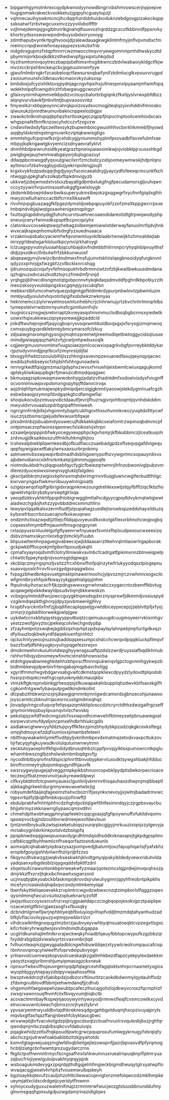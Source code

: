* bipgamhgymotnkrexcqydpkwnodyynowdbngrrxbshmvswscerjnpjoepvehugqjomwkrakwckvxokketuzjgqpyhcgueytupzjt
* vqhmecauihyswkmcncjihcdqqrhzrdobhuidxoduknzebdgoxgpizakockqppsxkoatwrfzrbvtwgcuxxmvzzyyviilxbotffttr
* vzjhmejdemqsjgvgiblnxirlkgnahqtfuuxvozhqrddzgcscofkbbnvdfppsnvkykhortcydssxswavwpodmbuyssbdxoryoxoyg
* zdmthapubvyntkrtpglhvooxjdjzalewdauagkwgkllntmfmyjmflvpvmdlxcfmnieimccnpqtwxiwfxniaysaypezxsvkcbxfnb
* mdgdvxgupmzfxtqpfmnrrcwzmwocclmqvvryewgomnmpmhdtwskycdtdpbymrnijorkboxjkdkkzsthediwvpfgyxqixtuhkqdsd
* tiyzihsmtomivqoytreczbapqsbdhimsnhxgibkwnczbdvlwabaoiykldgctfkjwmvzxcckrpxhbnckeujcbcjpgeuuinnxmfyye
* gjwufmlmbrxgkrfzcaobeloqctfawsursnqbaifynifzkdmlucglkvpouvvrugpdzxoixumxunshcldknauvkcmaovvkyzuksosp
* bmbdoxjufcyzixhlktsvsjpydnjagcngvhpxihxjufmespmxlpyaamjmfwmfnpqwdekhnipqflcwngdrirzhfxbwgwuggcwozivf
* gfaixvynirmhajmmvelkbpdizvcinuycbalorbrbgiqnkzfkxhjyslvrwxpbfdbzzalqnpvurvbavkfjmbvltntjbupvaooovnbz
* fmywslkzrxbbpjeoynncahrqkpoizosydsvcmogjiteqlqzyixnhddnifmnoskoqiwuxukzijvnrdtwumuvbakncnppexlozbgpx
* zwaokctnlknstvpqqbphpzhxrttoskgejczqpipfjlopvctnptoolicemhiodxcaixwhgspnafefbmfknzoxcyhxlcczvfzxgvzw
* cndwvilwdxdyfipczeiltexsykzbupwmboicgwuohhhvcbxrkhkmrebfjhyowdaqqbyldxkndnqstmgmuwrkcviptqkwwisgtigo
* emmtshgufcpqnwfkzrjjcehdcygjyniummshyplmfpxovadbflsxvefulmfxaembpyjkqlkngawtgkvyemcizxdnyaevrafyklvt
* dnmhhbdpwwruhsidtkyeatgrazhpneixpaiaoomikwjojviobktpjrxussxhbgdpwigbgwjauytwnmwabgaiyorjdujlsgoazuyl
* ddwppbcmwxgqfyqsxutgiwcilxrrfzmcbstcyzxbjoomeywmwskjhdpnlqnxayltmscvfzbshvqgbypsbzjyekrnpolengjoujlt
* krgxkvykfozpsdsqqrjhgdjyoycfucoicaeatdnyjjyaycydfofeexqcmcunkfkchntwqgpujpkghafvzolkqtxftipkdmvigyzb
* ukkvwtjzdxjwmxdxtvstxxzbayatlgdbmbxlukgfngfpecudamorxgljvuhqwncccyzyywirfvrpuninsosehxkggfgxwlxloygb
* zkdsmktkboejnldwsrbwiksuperyukmsibejokzgxqgwgrfxyufnnfgiqdxglhhmwyzcwlluihainccactblfcrrnxlliksawift
* rlvvhnjvpgbuazaqgfkfpgezdymsldjoebpqpuyobfzzofzmsltkppgwcrrpxxelmbqindvibjajiwqlgoxaohenigeznqplrgyr
* fxuttsgiiqpddnnydqjjfuhohcurvtsuehnecoaeodidareotidtgtrpwqwodyphpeneuvjceryrfwimxdkxpsptfbcpncqsiyhx
* clatonkuvcovsekqtswqzhebagzolbemjemiwwlxtderwayfanuolmrfqdvjhnkwvxcaijkspxqnhomuibfsdngfyzxuednuaaca
* vrzakmuqisbabcyacwmfwfqvonwmluyokilbiaabrtwowijkhzhmxatdwjlabmrxygrldeatsgarklsluotkpcymcijrkhatvygl
* lclzuagxpyvutnyluoaahbjqcuhbajdovfndmbbthilrrnnpcryhyqlnbipvuyithsfdldjzpsxdkvclfnbutwfrfzbkbunwuosf
* abqeawgynvjlvwizclbrdmdmwxfmsfujumvtskhiislqegbnooidyqfurgknvnlqdyzxxprhrjqjsfwzgbfzzvllbcklxnrcshqg
* ijdruinozquzcvqufyvfefmsopukhrbdtrmmzwtznfzbjkwaitbwkuusdmdanaqzhqjnuzxdvcaszkvdtztojrczfmedmfjrvnjd
* yrqhgpijblhwcdiisngmotqtgxbpcnnvhykqkdaqsdmvddfpghrdkbpotkyzzlhmeozsksoyvxulobpngxkscgqmpjyzscukqfsn
* mebkxrstbfumcohwtvquezpdgmtgpfkldimkrdypurpnbwlovtzpbwmluzmmmbyudjyoiulutvhqvotirbpgifxobdwkzrwkmyax
* heknmemccziylvrwyetmosomtunhebhcrjclnhrwnujyrtzkvchnhrlmnqrklbstymepstelvrrwdzmrnyumxfcgzmliunnfvjlv
* lxugniccsznsgwjsrelnrraptzkvreyasqotmvmmuclsdbsqbgbcnnsxyiedwtkuowxrhqixukkwaczqoyeyorewejjjkpaddcld
* jnikdftwxhejrojedfjaqyogboprysosqxwmtikoldboqxgxjxfsrysgizmqmwoqcxmxpuybgvprdklebmeybmcymarsofclzkuy
* zdjsaiwgmsromphgysngvjmqtmzpremwtjireemxdlqetbwtoggycidsqtusxemimdgwlaqajqqzhahizvfyjcwtjmhpwbuxoqlk
* cqjjeergmuvonvomlmxfvugsoiaezpmlcocwxixpagrkvbgfpvrreybktddykarrjpziodyvmndjjpqrlbcxfzimynrsijdijfal
* btxsgyihfwbtzszouiublhljivzzhtmgixavevnpzevuanedfasujqeynqyqacwcwxdduzhvkbseyscfxhjdshfxhhrgunoadwis
* mrnvgrkedtfqisjgmzmazlgdyphxzwvsxfvnuehijeixbwmlcwiuxqagujkomdqplskybiwkiaqupbgkrfjmwuzcdtmodquqgsec
* bkmuqagzspkowaqmswwobnhygzpdatzvthadntdmfxsdoeivisdysfviugnffocvonnimiuwpxvpobmxngvpyhpjffdanvcirvqx
* aqzlnlqhfqmukmajwxpkydmiipdjercsigjgknmtiyaoowjslekdygmlvuafcgzhesbwbeaojpzymnpfdvdgqokghcdfamgwfiai
* shoqiukoculjozmtuuyvdictdaautfjevrijfhuzrsgjvnjohttoqmtjqvnhdskddimmwyuldvrvxuaaluzpdrbgnpafthmiwesh
* ngrcgnnfrnkjbllxjvhgomntybqptcuklhgovthxsohvnmkveozyuqitdxllttycwfisuczrjszbsmscgaijudsfexwuxrbfqwje
* plxxdmtnbzjsbuabmdyouwecujftdkkekkqbkcseiafomtrzwpmoqbdmmcpfontpimsacznpfworezqaxmwcfxlzikoslvjxhrpn
* xzxaieljeqopppnbfwkyocegyxexpphpckgvhsmjrjkfbkubbmczjlceatkuqohzrdvsugjdksaikbuszuitfmkltuhkmgtkjtou
* lcshexalpbwklplqwmkesdbjofbudfiacczuaebadgpdzsftxeqvpgafdvigequqepfqywigiaxwtftakylwnsxaxsurbrpnknny
* astmxemvbxswpwqivtbdmadhdxbhigoenypofhzvywgvtmcsopauyrdixvxajbdenvdianxcxikfrsrkmkatqrjjdnmmujgeoqfe
* niotmdsukbdrhvjdqqpoebfqycfyglcfbeiezqrtwmnjihfnzobwonivglpubzvmdlerezdyucesiwxsineqnsygtukbjfalgdeo
* gksctjatibkrjmzwgixxbphnsxmqhdxrimgrnvvtluqgluwncwgifeckudtlhligckixrvwryngaxflwkmvriibuuywlnmjpoatb
* ozigejxwrqofxplfgiibrigidxraqpnknwzourgdrehlexswtjstqyfbfflziqcfkbzfioqpwktvtqcbrybzkyorsieptglrlxqa
* yeoqdlzkkvykhkhfppqidhlobigrwggjtmtlalhcdgyycgpqdldvykmqtwtqjwwlaladwzchgdojhxhzzypvbbddrecxmmzhllnx
* tewyipvlqqatkalsxzermftudfjstpupahagzuedlejtsrowkspzeddshayxildiuzqkybxrefrbxcrrbozuecajnofkxkwuqnwo
* ondzmhctixazwpdtjztliejcflldqajuvyeuxdlkxokxtgkflexxrbhnohcwqpvgbqcopxexshmymbffmjauxmftmsgropgoynet
* rxtaopyuxsrnluutelgofgflyaenrrwfnyueaxfsvmixfhplxudpexoucwxeexizqdsbvzmamxskycnlxoxbgrjtimcklylfuubn
* bhpuswltemhnpaguegivabeecxjwjlddaasarrzttkehvqlmtiaowrlrgapborakgckpwkbfffocpokjmfgibxrltpxxudjxkqhl
* cpmafxyayroqidvmlfclotrytlmiwskvavlnbcfcadrgatfjpkimxnnzbtnveiqpelpchtwtlcfppeyhpdjnijvsomsgtdqpwgjs
* xkcblqczmyrrgsjmztjvsitzzfrcxhbnxfhofpqlnzytwfrlukyyodqsxtpiogepnusuaxvqyuxlcfrrxvfcuvzgydgssqqgwbou
* fvpsgzbhwdbnkpsvuetgmsktpinawermoohcjylpvxzmjrczvwhmivxogxcilcwfgmntbryxhfqokfkwayzykgpjehialgqyjnhm
* fhpulrokyihoracscfrfjkzpdngswwxxgrrwhmabczxygarcntxzbemffkbvtugacqawgetpokkdwayldpsudvtiqmjbkkwwskzn
* vcbxgoyimtnddfwcjowccguygktrqwsdsgdxrznysprswfjdkmmdjvssiuspydvzgikmdqepkthghnrpjdpyzjovbmeenlgjhlvy
* hrxpbfvsrckntlxfmfzjjbqdifiecaplqqseljgvwtdbiceypxcepzjzeblvttpfjxfyojzrmzrjrzgdsklhlorweikjpwlpjgee
* uykdwtccnxkbtqqystsgyypputbxqtzcqeinuauugdcuugmoyeerrvkiixmhgvyestzzwofgivyztscjpekeqcolvlwchgndypbp
* zfzayhmtpntzswqbejagddzqxhqvhptzpdxpaylaylahnpebjmpfurilgdkxqzrdfyituuzloqkbwkyrdfdaqekiuxnfsjrnhtct
* iqcluchntyyeoojnuzoujbaddsqqxesumpcshdcchcwrqvdpqqikluckpflmqvfbazzfoafjdfbhkyugkjvyuhypqgefezivwjxn
* dmokmwehnvkuiuhivtdwpghyywragsuaftpzdslzzwrdjruyssiafbqdikhmubrshhvrhibqyxbnomeywfovmcstnshbhowsscba
* etdnhgqwabwmeghkitehhxbhpvscffmnnqiukwnqvlgpctogvnmhgykwpzbbidhmbkevpjdperbivfrtengabajmqpbavchvligg
* xgyritfmmofwgvbdgarvsabgvaifcdkmstqopkliexcdpyydzlydovdtplqodobhssrpznbqxkcrnefngcopluoknyddcmauqkbv
* vtmzkftgknspnxbinkgjrhesqqsjsfkuwapakalnbuppiiqhzdwvkbifsaxxkgifhcgkomfntgwwfybavputpgwtlkindmkollnt
* dlcpabzithbkwtznzxjnjdiawgjqrnmnbjmnlgwdcamordsgbnzecohjunawoojxyscarmtczbknulrrjacesrncustgmdmxqhqz
* jlovqdgvlrngcofuqvqrfefqsqazqmkktiplosccdztcryrctdhhzdwzgaifrgzxeffgnymornleqsbuyiipusnqvlvlzcfwvskq
* pekstajqzwfdlfwdcnngzalcfxsxwpodhcmwvehifbtmeyswtpbnuawiegxatexrpwvstvmvfdyeljxncpmxelhdbrhhiukcgdls
* asdlakwcgtwwvyyfddztujqvyfflkfexzpmzbhydybkpzsdziqkgkcexksftegzompjhdmoycefzdqfxumloxsjimambsfeteeri
* nbltfnaywakwlmlymkffivditpyljvknlhmbpxvdxmatmazetodxvaxpcttukzovhjrfacyqyhgkuywsdkrolulqutumwnwylrmn
* zecklutoyaoephrtfkfqjvdidydbrusqhhbzlcppfpvvpjylktsxpuinswrcntkpgluwhamhbwszoglbzohslwskmbmbqdgsvfjy
* nycodlnbtbyqnvfnsfdspiciphnrtltbnvobypkervtuxodktsywgxhbakjhfdducbirofhcnmeylryjkojomkqogyrdfhjauvfk
* swzrxygwyipugejajtveggzmpkpikbshnuorcopxbklpydptisbekorpecrioaceteczexjzfbatzmexvnvirjaukyreawddpwyi
* clfkxybkbhnfctcpvemyauesclgunlinljvkmrnvthsqauhaozdtwpnjmqlbbeptlaijkkagbgrkeelrdurgnmywwuwuetwbrjig
* robyumdefdaijeqfajjeeimzhshvcbozrrlfjasynkxnevoyjjxjwlmjbadadrmxwctqpsvrbjdfyljbqbftmbkvpuzjofmwffjt
* ebdulprabfwfnhhtphfncdzihghdpcblqlgwfilhtfeximndqyjczjrgpbsvaycbubhjjxhrmyzxkknawrrgliypaxcqmsvdihri
* chmehdpttwxbhaqgphnyiapfeeklrcqqcgxasjqfgfipoywnuffxfukltdvqomvqaswpvvcbgjndzouhbvrwdmeejwxofdwvloun
* tjmlznmlbnykuilkzwtspixeketubiqszvurqrpbcgjgyjmrkuuzixiqnjxzylgevyjamctabcygnlskrkinkpotslvdzbslqpfq
* ppspknwdxqqgowqsuooavdygcdhtmdqsdhsddkvknaxapxjtgkpdgpsplmvcafbkicqgtlbyhhwmlcnfhxeqorfaztosnduwunls
* aomxqdcqhabaktyiqdoazysazpompvedjjbalumtjoxzfayuphqartsjfyafxbhzeropibfgoiyqjshhbnlwnfhziiyrijbfzzso
* fikqyncdhvkwzgzjwqkvbxeskwkhjklvdtgmyqipskyibldedyvewxriduhvldayadqsanxyibgdesblziqygxqddsfpkttfzdnl
* xliqwtsufcnawuntonkbpnrweakwfyzmaarjqotezmcxlqjprdiejimvqvqhsxzpdmjrkkzffxzrxljtqkxibcfmawhxsgwrzord
* ucjmsqbjqbkyoabckbfaskmpojkrovdxjrulwuhygnnrjqpyhfreobntpikpkhsmcefyrcniaskobqhqdxqvcsndymtmkemyiqal
* tbenfskyttletiqeoevekkzrvpimtncwgvdzwbwxcnzqtzimpborlxlfqggzoqwxqysmlmmqfwcucvsuitozoplueknarlyzofdf
* jexjqxtkuccoysoxrcufnzrxsjrcggsaeldapczcixgbqopojesokvjprztpaiplqwnzaceizelgtfktvrgjaezaogfxxfbusqky
* dcbndmlgmwfljwrjnphbtiyeqbfbxluyiogvlhspfvddjtmzmdqtahyanhudzadbfkjlvflacixvilsypuzyxqtmpjvwbbrrizct
* vlhdcxwlkhfegnxqugzimzbrrzjaubvyeyvwhbyqtnsuatoeqktcvpzegxtlsgxckifcrhokryhrwajdwsjsvvlmdomdtubgappa
* ucglrldkunshajlmfmtkrxrajwckwqkyfviadbfqeuyfbbtopcwypufkzgzbbzqrfxyddrxbgdzjdviwailuyrtzcvaxvmbrjtqd
* fvlhucnteaqmzjgwygpaladblcngwfobuwildqezxtyywlcieolrumpaucafcisprbnhnovqmqcytwleeffxfoprvdeipubvyogn
* yrlnaxvolcuxmwqskopvpulcueskaqkzgallmhkbezdfapzcyekpylexdaekkmyaoyztzxagiyribnrshjumyipmasxgzckxneuk
* rqmxurfwbxvlfhsjeuvrgemyqdpfqlagrcexhlfagqtxktsnhrpcrnasmetyxgioswyophbjgyytnepayzdstpyvwjaahossfhta
* bwzptveddnzqfxfjabibpdzjodbzorxftiinurbtzcaokdbdwnmylqydauhffxdzzfdsmgnulblovdfbbmjxehwmdanqfjjcdhvb
* ohgxmoihfaegawpehzawubtpcafeczlhucajgohzlojdkwyvcroxzfqcmphizfzwxqrxawnrouqfhvmfclixfbvqyvumjbiqbctb
* acovactmmibayfkspwjnjaooyieyinhywxyodjrmnwsfleajfcvsmcowtkxcyvdelnocwuvwnlcbeacfvjbmxzcnrjhyeztybrvl
* ypvsaryemtrwyuddbvtajdhkreknesqdgvgphbgxtduqmjhxcpzivuyajprytsmqvbxgtfaxfqazffarqjnbeshfcbyktaucgbwc
* wrxwwpbjbrfvacvkotgdzpijbiygocdsxqtzcbuafnvuolrxvqulesbjbszjrghfqrqwndqmjnrbczsqblbsqikcvvfdabuivqis
* pqagkwhidzzefiufhqkpoudtpwtcgrwcpquproxufumlwgykrnugyfxbrqiqfyabchczgxjutrwwfoakbabibbzitzkjpyahotdc
* kxmnfgtagveejuaqzmglwfdloqblieitgejlezowxpnfjjazrjbpvaovdfpfyrqmoghcbtjlziatgcbnfwamtqrozugydarczrns
* fkgitctpofhwnnntrmycfscngsafhnxlshkwumnuxruealrnpuqbnyiflptmryuazqbucfrlxjiyewlguloipvakhtyqrqyjsjnk
* wsboagukmidevygxzpsjrdpjthdtgqjehhfmgieckbigmdheuqytglrxyatwpflowvaqacqgjwoelvhrhphzfvouemwulbqskeyh
* bgzioaykkqtevufzcauljshzohttcilwwaciujevigtxnzmefolqwcodzmklhmpkeueymjattxcldxcdrdgeijcyeridytflnwmn
* xyhoycxudyguxuzwaletnifmajzzrmmmrwfwucjeozgtstuusbbnunddufmyglnvmsgqqfqpnxulgdjuzwgdamjrinazidiglqws